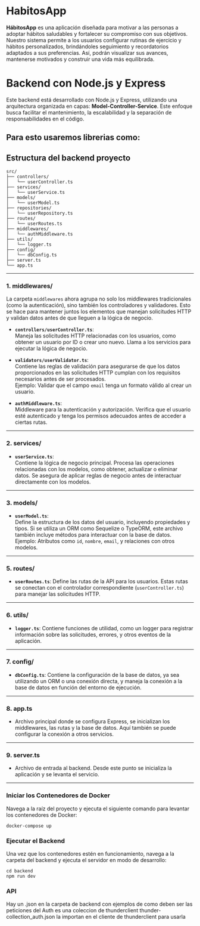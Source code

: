 # HabitosApp

**HábitosApp** es una aplicación diseñada para motivar a las personas a adoptar hábitos saludables y fortalecer su compromiso con sus objetivos. Nuestro sistema permite a los usuarios configurar rutinas de ejercicio y hábitos personalizados, brindándoles seguimiento y recordatorios adaptados a sus preferencias. Así, podrán visualizar sus avances, mantenerse motivados y construir una vida más equilibrada.

# Backend con Node.js y Express

Este backend está desarrollado con Node.js y Express, utilizando una arquitectura organizada en capas: **Model-Controller-Service**. Este enfoque busca facilitar el mantenimiento, la escalabilidad y la separación de responsabilidades en el código.

Para esto usaremos librerias como: 
-

## Estructura del backend proyecto
```plaintext
src/
├── controllers/
│   └── userController.ts
├── services/
│   └── userService.ts
├── models/
│   └── userModel.ts
├── repositories/
│   └── userRepository.ts
├── routes/
│   └── userRoutes.ts
├── middlewares/
│   └── authMiddleware.ts
├── utils/
│   └── logger.ts
├── config/
│   └── dbConfig.ts
├── server.ts
└── app.ts
```
---

### **1. middlewares/**

La carpeta `middlewares` ahora agrupa no solo los middlewares tradicionales (como la autenticación), sino también los controladores y validadores. Esto se hace para mantener juntos los elementos que manejan solicitudes HTTP y validan datos antes de que lleguen a la lógica de negocio.

- **`controllers/userController.ts`**:  
  Maneja las solicitudes HTTP relacionadas con los usuarios, como obtener un usuario por ID o crear uno nuevo. Llama a los servicios para ejecutar la lógica de negocio.

- **`validators/userValidator.ts`**:  
  Contiene las reglas de validación para asegurarse de que los datos proporcionados en las solicitudes HTTP cumplan con los requisitos necesarios antes de ser procesados.  
  Ejemplo: Validar que el campo `email` tenga un formato válido al crear un usuario.

- **`authMiddleware.ts`**:  
  Middleware para la autenticación y autorización. Verifica que el usuario esté autenticado y tenga los permisos adecuados antes de acceder a ciertas rutas.

---

### **2. services/**

- **`userService.ts`**:  
  Contiene la lógica de negocio principal. Procesa las operaciones relacionadas con los modelos, como obtener, actualizar o eliminar datos. Se asegura de aplicar reglas de negocio antes de interactuar directamente con los modelos.

---

### **3. models/**

- **`userModel.ts`**:  
  Define la estructura de los datos del usuario, incluyendo propiedades y tipos. Si se utiliza un ORM como Sequelize o TypeORM, este archivo también incluye métodos para interactuar con la base de datos.  
  Ejemplo: Atributos como `id`, `nombre`, `email`, y relaciones con otros modelos.

---

### **5. routes/**

- **`userRoutes.ts`**: Define las rutas de la API para los usuarios. Estas rutas se conectan con el controlador correspondiente (`userController.ts`) para manejar las solicitudes HTTP.

---

### **6. utils/**

- **`logger.ts`**: Contiene funciones de utilidad, como un logger para registrar información sobre las solicitudes, errores, y otros eventos de la aplicación.

---

### **7. config/**

- **`dbConfig.ts`**: Contiene la configuración de la base de datos, ya sea utilizando un ORM o una conexión directa, y maneja la conexión a la base de datos en función del entorno de ejecución.

---

### **8. app.ts**

- Archivo principal donde se configura Express, se inicializan los middlewares, las rutas y la base de datos. Aquí también se puede configurar la conexión a otros servicios.

---

### **9. server.ts**

- Archivo de entrada al backend. Desde este punto se inicializa la aplicación y se levanta el servicio.
---


###  Iniciar los Contenedores de Docker
Navega a la raíz del proyecto y ejecuta el siguiente comando para levantar los contenedores de Docker:

```
docker-compose up
```

### Ejecutar el Backend
Una vez que los contenedores estén en funcionamiento, navega a la carpeta del backend y ejecuta el servidor en modo de desarrollo:

```
cd backend
npm run dev
```

### API

Hay un .json en la carpeta de backend con ejemplos de como deben ser las peticiones del Auth es una coleccion de thunderclient thunder-collection_auth.json la importan en el cliente de thunderclient para usarla